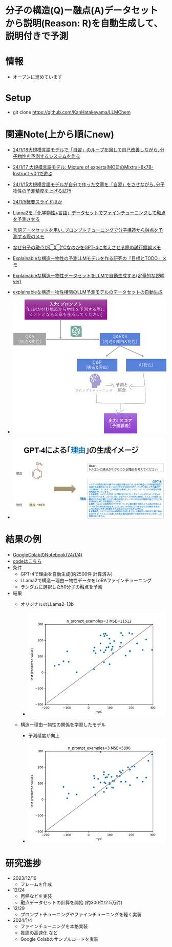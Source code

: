 # 分子の構造(Q)ー融点(A)データセットから説明(Reason: R)を自動生成して､説明付きで予測

# 情報
- オープンに進めています

# Setup
- git clone https://github.com/KanHatakeyama/LLMChem

# 関連Note(上から順にnew)
- [24/1/18大規模言語モデルで「自習」のループを回して自己改善しながら､分子物性を予測するシステムを作る](https://note.com/kan_hatakeyama/n/n30b7958fff51)
- [24/1/17 大規模言語モデル: Mixture of experts(MOE)のMixtral-8x7B-Instruct-v0.1で遊ぶ](https://note.com/kan_hatakeyama/n/n76b2639881ac)
- [24/1/15大規模言語モデルが自分で作った文章を「自習」をさせながら､分子物性の予測精度を上げる試行 ](https://note.com/kan_hatakeyama/n/n5683cad82587)
- [24/1/5概要スライドほか](https://www.docswell.com/s/KanHatakeyama/KGXYQL-2024-01-05-135948?utm_source=twitter&utm_medium=social&utm_campaign=singlepage)
- [Llama2を「化学物性+言語」データセットでファインチューニングして融点を予測させる](https://note.com/kan_hatakeyama/n/n74c8b2b3b4e7?sub_rt=share_pb )
- [言語データセットを用い､プロンプトチューニングで分子構造から融点を予測する際のメモ](https://note.com/kan_hatakeyama/n/n43ddd541bdc6)
- [なぜ分子の融点が◯◯℃なのかをGPT-4に考えさせる際の試行錯誤メモ ](https://note.com/kan_hatakeyama/n/n84c84da8f551)
- [Explainableな構造ー物性の予測LLMモデルを作る研究の「目標とTODO」メモ](https://note.com/kan_hatakeyama/n/n56afe0df282a)
- [Explainableな構造ー物性データセットをLLMで自動生成する(定量的な説明ver) ](https://note.com/kan_hatakeyama/n/ndcdeaed60f48)
- [explainableな構造ー物性相関のLLM予測モデルのデータセットの自動生成 ](https://note.com/kan_hatakeyama/n/n8e5506240630)

- ![](contents/scheme.png)
- ![](contents/reason.png)

# 結果の例
- [GoogleColabのNotebook(24/1/4)](https://drive.google.com/file/d/1Hn61xplqK2zDxMQ_yp1qPt2kpBwO8a8T/view?usp=sharing)
- [codeはこちら](https://github.com/KanHatakeyama/LLMChem/tree/20231216pub)
- 条件
  - GPT-4で理由を自動生成(約2500件 計算済み)
  - LLama2で構造ー理由ー物性データをLoRAファインチューニング
  - ランダムに選択した50分子の融点を予測
- 結果
  - オリジナルのLLama2-13b
    - ![](results/model=13_20240104_085244_train=False.png)

  - 構造ー理由ー物性の関係を学習したモデル 
    - 予測精度が向上
    - ![](results/model=13_20240104_103546_train=True.png)

# 研究進捗
- 2023/12/16
  - フレームを作成
- 12/24
  - 再帰などを実装
  - 融点データセットの計算を開始 (約300件/2.5万件)
- 12/29
  - プロンプトチューニングやファインチューニングを軽く実装
- 2024/1/4
  - ファインチューニングを本格実装
  - 推論の高速化 など
  - Google Colabのサンプルコードを実装
